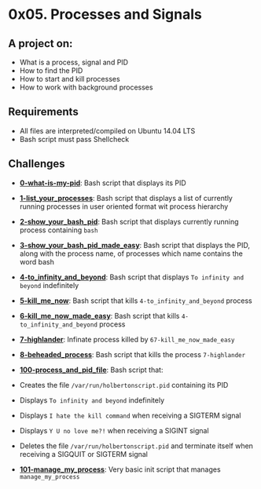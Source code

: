 # 0x05. Processes and Signals

## A project on:
- What is a process, signal and PID
- How to find the PID
- How to start and kill processes
- How to work with background processes

## Requirements
- All  files are interpreted/compiled on Ubuntu 14.04 LTS
- Bash script must pass Shellcheck

## Challenges
- **[0-what-is-my-pid](0-what-is-my-pid)**: Bash script that displays its PID
- **[1-list_your_processes](1-list_your_processes)**: Bash script that displays a list of currently running processes in user oriented format wit process hierarchy
- **[2-show_your_bash_pid](2-show_your_bash_pid)**: Bash script that displays currently running process containing `bash`
- **[3-show_your_bash_pid_made_easy](3-show_your_bash_pid_made_easy)**: Bash script that displays the PID, along with the process name, of processes which name contains the word bash
- **[4-to_infinity_and_beyond](4-to_infinity_and_beyond)**: Bash script that displays `To infinity and beyond` indefinitely
- **[5-kill_me_now](5-kill_me_now)**: Bash script that kills `4-to_infinity_and_beyond` process
- **[6-kill_me_now_made_easy](6-kill_me_now_made_easy)**: Bash script that kills `4-to_infinity_and_beyond` process
- **[7-highlander](7-highlander)**: Infinate process killed by `67-kill_me_now_made_easy`
- **[8-beheaded_process](8-beheaded_process)**: Bash script that kills the process `7-highlander`
- **[100-process_and_pid_file](100-process_and_pid_file)**: Bash script that:

- Creates the file `/var/run/holbertonscript.pid` containing its PID
- Displays `To infinity and beyond` indefinitely
- Displays `I hate the kill command` when receiving a SIGTERM signal
- Displays `Y U no love me?!` when receiving a SIGINT signal
- Deletes the file `/var/run/holbertonscript.pid` and terminate itself when receiving a SIGQUIT or SIGTERM signal

- **[101-manage_my_process](101-manage_my_process)**: Very basic init script that manages `manage_my_process`
